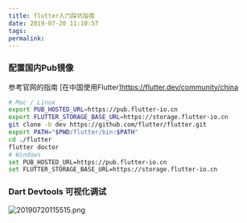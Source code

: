 ```yaml
---
title: flutter入门踩坑指南
date: 2019-07-20 11:10:57
tags:
permalink:
---
```


### 配置国内Pub镜像
参考官网的指南 [在中国使用Flutter]https://flutter.dev/community/china
```bash
# Mac / Linux
export PUB_HOSTED_URL=https://pub.flutter-io.cn
export FLUTTER_STORAGE_BASE_URL=https://storage.flutter-io.cn
git clone -b dev https://github.com/flutter/flutter.git
export PATH="$PWD/flutter/bin:$PATH"
cd ./flutter
flutter doctor
# Windows
set PUB_HOSTED_URL=https://pub.flutter-io.cn
set FLUTTER_STORAGE_BASE_URL=https://storage.flutter-io.cn
```

### Dart Devtools 可视化调试
![20190720115515.png](https://static.wzdxy.com/img/20190720115515.png)